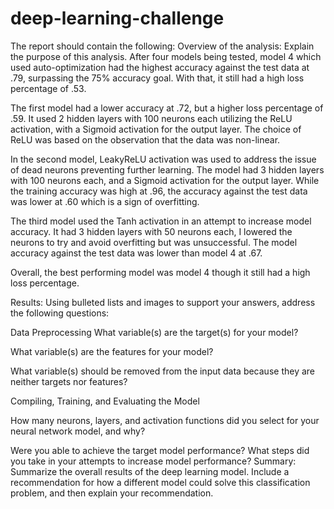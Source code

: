 # deep-learning-challenge

The report should contain the following:
Overview of the analysis: Explain the purpose of this analysis.
 After four models being tested, model 4 which used auto-optimization had the highest accuracy against the test data at .79, surpassing the 75% accuracy goal. With that, it still had a high loss percentage of .53.

The first model had a lower accuracy at .72, but a higher loss percentage of .59. It used 2 hidden layers with 100 neurons each utilizing the ReLU activation, with a Sigmoid activation for the output layer. The choice of ReLU was based on the observation that the data was non-linear.

In the second model, LeakyReLU activation was used to address the issue of dead neurons preventing further learning. The model had 3 hidden layers with 100 neurons each, and a Sigmoid activation for the output layer. While the training accuracy was high at .96, the accuracy against the test data was lower at .60 which is a sign of overfitting.

The third model used the Tanh activation in an attempt to increase model accuracy. It had 3 hidden layers with 50 neurons each, I lowered the neurons to try and avoid overfitting but was unsuccessful. The model accuracy against the test data was lower than model 4 at .67.

Overall, the best performing model was model 4 though it still had a high loss percentage.

Results: Using bulleted lists and images to support your answers, address the following questions:

Data Preprocessing
What variable(s) are the target(s) for your model?

What variable(s) are the features for your model?

What variable(s) should be removed from the input data because they are neither targets nor features?

Compiling, Training, and Evaluating the Model

How many neurons, layers, and activation functions did you select for your neural network model, and why?

Were you able to achieve the target model performance?
What steps did you take in your attempts to increase model performance?
Summary: Summarize the overall results of the deep learning model. Include a recommendation for how a different model could solve this classification problem, and then explain your recommendation.
